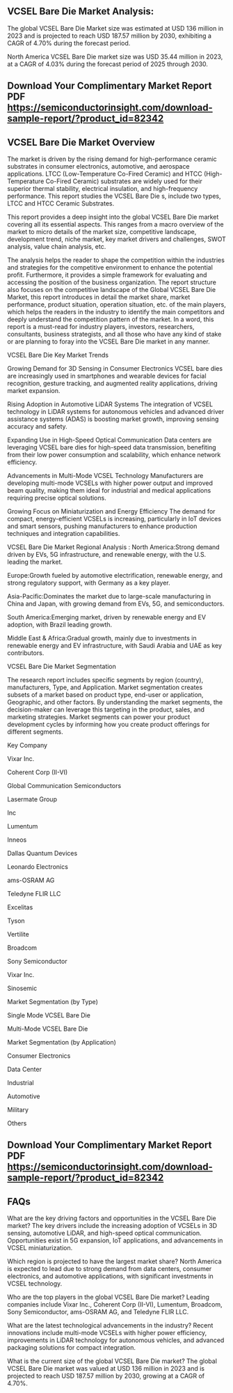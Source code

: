 ## VCSEL Bare Die Market Analysis:

The global VCSEL Bare Die Market size was estimated at USD 136 million in 2023 and is projected to reach USD 187.57 million by 2030, exhibiting a CAGR of 4.70% during the forecast period.

North America VCSEL Bare Die market size was USD 35.44 million in 2023, at a CAGR of 4.03% during the forecast period of 2025 through 2030.

## Download Your Complimentary Market  Report PDF https://semiconductorinsight.com/download-sample-report/?product_id=82342 


## VCSEL Bare Die Market Overview
The market is driven by the rising demand for high-performance ceramic substrates in consumer electronics, automotive, and aerospace applications. LTCC (Low-Temperature Co-Fired Ceramic) and HTCC (High-Temperature Co-Fired Ceramic) substrates are widely used for their superior thermal stability, electrical insulation, and high-frequency performance. This report studies the VCSEL Bare Die s, include two types, LTCC and HTCC Ceramic Substrates.

This report provides a deep insight into the global VCSEL Bare Die market covering all its essential aspects. This ranges from a macro overview of the market to micro details of the market size, competitive landscape, development trend, niche market, key market drivers and challenges, SWOT analysis, value chain analysis, etc.

The analysis helps the reader to shape the competition within the industries and strategies for the competitive environment to enhance the potential profit. Furthermore, it provides a simple framework for evaluating and accessing the position of the business organization. The report structure also focuses on the competitive landscape of the Global VCSEL Bare Die Market, this report introduces in detail the market share, market performance, product situation, operation situation, etc. of the main players, which helps the readers in the industry to identify the main competitors and deeply understand the competition pattern of the market.
In a word, this report is a must-read for industry players, investors, researchers, consultants, business strategists, and all those who have any kind of stake or are planning to foray into the VCSEL Bare Die market in any manner.

VCSEL Bare Die Key Market Trends 

Growing Demand for 3D Sensing in Consumer Electronics
VCSEL bare dies are increasingly used in smartphones and wearable devices for facial recognition, gesture tracking, and augmented reality applications, driving market expansion.

Rising Adoption in Automotive LiDAR Systems
The integration of VCSEL technology in LiDAR systems for autonomous vehicles and advanced driver assistance systems (ADAS) is boosting market growth, improving sensing accuracy and safety.

Expanding Use in High-Speed Optical Communication
Data centers are leveraging VCSEL bare dies for high-speed data transmission, benefiting from their low power consumption and scalability, which enhance network efficiency.

Advancements in Multi-Mode VCSEL Technology
Manufacturers are developing multi-mode VCSELs with higher power output and improved beam quality, making them ideal for industrial and medical applications requiring precise optical solutions.

Growing Focus on Miniaturization and Energy Efficiency
The demand for compact, energy-efficient VCSELs is increasing, particularly in IoT devices and smart sensors, pushing manufacturers to enhance production techniques and integration capabilities.

VCSEL Bare Die Market Regional Analysis :
North America:Strong demand driven by EVs, 5G infrastructure, and renewable energy, with the U.S. leading the market.

Europe:Growth fueled by automotive electrification, renewable energy, and strong regulatory support, with Germany as a key player.

Asia-Pacific:Dominates the market due to large-scale manufacturing in China and Japan, with growing demand from EVs, 5G, and semiconductors.

South America:Emerging market, driven by renewable energy and EV adoption, with Brazil leading growth.

Middle East & Africa:Gradual growth, mainly due to investments in renewable energy and EV infrastructure, with Saudi Arabia and UAE as key contributors.

VCSEL Bare Die Market Segmentation

The research report includes specific segments by region (country), manufacturers, Type, and Application. Market segmentation creates subsets of a market based on product type, end-user or application, Geographic, and other factors. By understanding the market segments, the decision-maker can leverage this targeting in the product, sales, and marketing strategies. Market segments can power your product development cycles by informing how you create product offerings for different segments.

Key Company

Vixar Inc.

Coherent Corp (II-VI)

Global Communication Semiconductors

Lasermate Group

Inc

Lumentum

Inneos

Dallas Quantum Devices

Leonardo Electronics

ams-OSRAM AG

Teledyne FLIR LLC

Excelitas

Tyson

Vertilite

Broadcom

Sony Semiconductor

Vixar Inc.

Sinosemic

Market Segmentation (by Type)

Single Mode VCSEL Bare Die

Multi-Mode VCSEL Bare Die

Market Segmentation (by Application)

Consumer Electronics

Data Center

Industrial

Automotive

Military

Others


## Download Your Complimentary Market  Report PDF https://semiconductorinsight.com/download-sample-report/?product_id=82342 

## FAQs
What are the key driving factors and opportunities in the VCSEL Bare Die market?
The key drivers include the increasing adoption of VCSELs in 3D sensing, automotive LiDAR, and high-speed optical communication. Opportunities exist in 5G expansion, IoT applications, and advancements in VCSEL miniaturization.


Which region is projected to have the largest market share?
North America is expected to lead due to strong demand from data centers, consumer electronics, and automotive applications, with significant investments in VCSEL technology.


Who are the top players in the global VCSEL Bare Die market?
Leading companies include Vixar Inc., Coherent Corp (II-VI), Lumentum, Broadcom, Sony Semiconductor, ams-OSRAM AG, and Teledyne FLIR LLC.


What are the latest technological advancements in the industry?
Recent innovations include multi-mode VCSELs with higher power efficiency, improvements in LiDAR technology for autonomous vehicles, and advanced packaging solutions for compact integration.


What is the current size of the global VCSEL Bare Die market?
The global VCSEL Bare Die market was valued at USD 136 million in 2023 and is projected to reach USD 187.57 million by 2030, growing at a CAGR of 4.70%.
